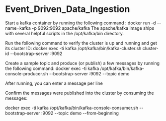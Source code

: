 # Event_Driven_Data_Ingestion
Start a kafka container by running the following command :
docker run -d --name=kafka -p 9092:9092 apache/kafka
The apache/kafka image ships with several helpful scripts in the /opt/kafka/bin directory.

Run the following command to verify the cluster is up and running and get its cluster ID:
docker exec -ti kafka /opt/kafka/bin/kafka-cluster.sh cluster-id --bootstrap-server :9092

Create a sample topic and produce (or publish) a few messages by running the following command:
docker exec -ti kafka /opt/kafka/bin/kafka-console-producer.sh --bootstrap-server :9092 --topic demo

After running, you can enter a message per line


Confirm the messages were published into the cluster by consuming the messages:

docker exec -ti kafka /opt/kafka/bin/kafka-console-consumer.sh --bootstrap-server :9092 --topic demo --from-beginning
